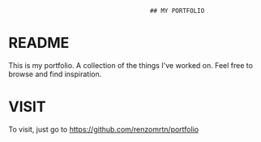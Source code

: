                                            ## MY PORTFOLIO

# README
  This is my portfolio. A collection of the things I've worked on. Feel free to browse and find inspiration.

# VISIT
  To visit, just go to https://github.com/renzomrtn/portfolio
